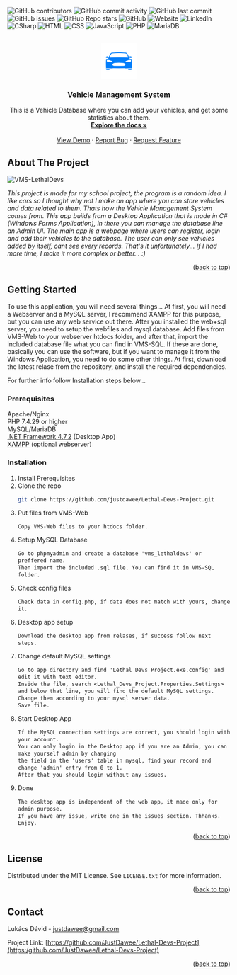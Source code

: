 <div id="top"></div>

![GitHub contributors](https://img.shields.io/github/contributors-anon/justdawee/Lethal-Devs-Project?style=for-the-badge)
![GitHub commit activity](https://img.shields.io/github/commit-activity/m/justdawee/Lethal-Devs-Project?style=for-the-badge)
![GitHub last commit](https://img.shields.io/github/last-commit/JustDawee/Lethal-Devs-Project?style=for-the-badge)
![GitHub issues](https://img.shields.io/github/issues/justdawee/Lethal-Devs-Project?style=for-the-badge)
![GitHub Repo stars](https://img.shields.io/github/stars/justdawee/Lethal-Devs-Project?style=for-the-badge)
![GitHub](https://img.shields.io/github/license/justdawee/Lethal-Devs-Project?style=for-the-badge)
![Website](https://img.shields.io/website?down_color=lightgrey&down_message=offline&style=for-the-badge&up_color=green&up_message=online&url=http%3A%2F%2Fjustdawee.com%2F)
![LinkedIn](https://img.shields.io/badge/LinkedIn-0077B5?style=for-the-badge&logo=linkedin&logoColor=white)
![CSharp](https://img.shields.io/badge/C%23-239120?style=for-the-badge&logo=c-sharp&logoColor=white)
![HTML](https://img.shields.io/badge/HTML5-E34F26?style=for-the-badge&logo=html5&logoColor=white)
![CSS](https://img.shields.io/badge/CSS3-1572B6?style=for-the-badge&logo=css3&logoColor=white)
![JavaScript](https://img.shields.io/badge/JavaScript-F7DF1E?style=for-the-badge&logo=javascript&logoColor=black)
![PHP](https://img.shields.io/badge/PHP-777BB4?style=for-the-badge&logo=php&logoColor=white)
![MariaDB](https://img.shields.io/badge/MariaDB-003545?style=for-the-badge&logo=mariadb&logoColor=white)

<br />
<div align="center">
  <a href="https://github.com/justdawee/Lethal-Devs-Project">
    <img src="VMS-Admin/Lethal Devs Project/Resources/caricon.png" alt="Logo" width="80" height="80">
  </a>

<h3 align="center">Vehicle Management System</h3>

  <p align="center">
    This is a Vehicle Database where you can add your vehicles, and get some statistics about them.
    <br />
    <a href="https://github.com/justdawee/Lethal-Devs-Project/Docs/Dokumentacio.pdf"><strong>Explore the docs »</strong></a>
    <br />
    <br />
    <a href="https://github.com/justdawee/Lethal-Devs-Project">View Demo</a>
    ·
    <a href="https://github.com/justdawee/Lethal-Devs-Project/issues">Report Bug</a>
    ·
    <a href="https://github.com/justdawee/Lethal-Devs-Project/issues">Request Feature</a>
  </p>
</div>


## About The Project

![VMS-LethalDevs](https://i.imgur.com/0EbdBVN.png)

<i>This project is made for my school project, the program is a random idea. I like cars so I thought why not I make an app where you can store vehicles and data related to them. Thats how the Vehicle Management System comes from. This app builds from a Desktop Application that is made in C# (Windows Forms Application), in there you can manage the database line an Admin UI. The main app is a webpage where users can register, login and add their vehicles to the database. The user can only see vehicles added by itself, cant see every records. That's it unfortunately... If I had more time, I make it more complex or better... :) </i>

<p align="right">(<a href="#top">back to top</a>)</p>

<!-- GETTING STARTED -->
## Getting Started

To use this application, you will need several things...
At first, you will need a Webserver and a MySQL server, I recommend XAMPP for this purpose, but you can use any web service out there.
After you installed the web+sql server, you need to setup the webfiles and mysql database.
Add files from VMS-Web to your webserver htdocs folder, and after that, import the included database file what you can find in VMS-SQL.
If these are done, basically you can use the software, but if you want to manage it from the Windows Application, you need to do some other things.
At first, download the latest relase from the repository, and install the required dependencies.

For further info follow Installation steps below...

### Prerequisites

Apache/Nginx <br>
PHP 7.4.29 or higher <br>
MySQL/MariaDB <br>
<a href="https://dotnet.microsoft.com/en-us/download/dotnet-framework/net472">.NET Framework 4.7.2</a> (Desktop App)<br>
<a href="https://www.apachefriends.org/hu/download.html">XAMPP</a> (optional webserver)<br>

### Installation

1. Install Prerequisites
2. Clone the repo
   ```sh
   git clone https://github.com/justdawee/Lethal-Devs-Project.git
   ```
3. Put files from VMS-Web
   ```
   Copy VMS-Web files to your htdocs folder.
   ```
4. Setup MySQL Database
   ```
   Go to phpmyadmin and create a database 'vms_lethaldevs' or preffered name.
   Then import the included .sql file. You can find it in VMS-SQL folder.
   ```
5. Check config files
   ```
   Check data in config.php, if data does not match with yours, change it.
   ```
6. Desktop app setup
   ```
   Download the desktop app from relases, if success follow next steps.
   ```
7. Change default MySQL settings
   ```
   Go to app directory and find 'Lethal Devs Project.exe.config' and edit it with text editor.
   Inside the file, search <Lethal_Devs_Project.Properties.Settings>
   and below that line, you will find the default MySQL settings.
   Change them according to your mysql server data.
   Save file.
   ```
8. Start Desktop App
   ```
   If the MySQL connection settings are correct, you should login with your account.
   You can only login in the Desktop app if you are an Admin, you can make yourself admin by changing
   the field in the 'users' table in mysql, find your record and change 'admin' entry from 0 to 1.
   After that you should login without any issues.
   ```
9. Done
   ```
   The desktop app is independent of the web app, it made only for admin purpose.
   If you have any issue, write one in the issues section. Thhanks.
   Enjoy.
   ```
<p align="right">(<a href="#top">back to top</a>)</p>



<!-- LICENSE -->
## License

Distributed under the MIT License. See `LICENSE.txt` for more information.

<p align="right">(<a href="#top">back to top</a>)</p>



<!-- CONTACT -->
## Contact

Lukács Dávid - justdawee@gmail.com

Project Link: [https://github.com/JustDawee/Lethal-Devs-Project](https:/github.com/JustDawee/Lethal-Devs-Project)

<p align="right">(<a href="#top">back to top</a>)</p>
